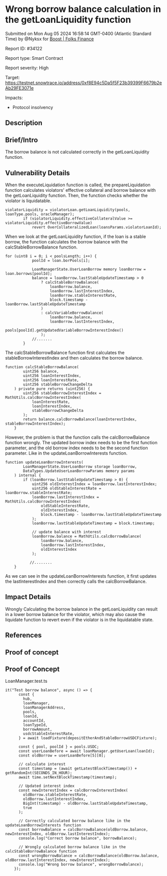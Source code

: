 
# Wrong borrow balance calculation in the getLoanLiquidity function

Submitted on Mon Aug 05 2024 16:58:14 GMT-0400 (Atlantic Standard Time) by @Nyksx for [Boost | Folks Finance](https://immunefi.com/bounty/folksfinance-boost/)

Report ID: #34122

Report type: Smart Contract

Report severity: High

Target: https://testnet.snowtrace.io/address/0xf8E94c5Da5f5F23b39399F6679b2eAb29FE3071e

Impacts:
- Protocol insolvency

## Description
## Brief/Intro
The borrow balance is not calculated correctly in the getLoanLiquidity function.

## Vulnerability Details
When the executeLiquidation function is called, the prepareLiquidation function calculates violators' effective collateral and borrow balance with the getLoanLiquidity function. Then, the function checks whether the violator is liquidatable. 

```solidity
violatorLiquidity = violatorLoan.getLoanLiquidity(pools, loanType.pools, oracleManager);
        if (violatorLiquidity.effectiveCollateralValue >= violatorLiquidity.effectiveBorrowValue)
            revert OverCollateralizedLoan(loansParams.violatorLoanId);

```
When we look at the getLoanLiquidity function, if the loan is a stable borrow, the function calculates the borrow balance with the calcStableBorrowBalance function.

```solidity
for (uint8 i = 0; i < poolsLength; i++) {
            poolId = loan.borPools[i];

            LoanManagerState.UserLoanBorrow memory loanBorrow = loan.borrows[poolId];
            balance = loanBorrow.lastStableUpdateTimestamp > 0
                ? calcStableBorrowBalance(
                    loanBorrow.balance,
                    loanBorrow.lastInterestIndex,
                    loanBorrow.stableInterestRate,
                    block.timestamp - loanBorrow.lastStableUpdateTimestamp
                )
                : calcVariableBorrowBalance(
                    loanBorrow.balance,
                    loanBorrow.lastInterestIndex,
                    pools[poolId].getUpdatedVariableBorrowInterestIndex()
                );
            //.......
        }
```

The calcStableBorrowBalance function first calculates the stableBorrowInterestIndex and then calculates the borrow balance.

```solidity
function calcStableBorrowBalance(
        uint256 balance,
        uint256 loanInterestIndex,
        uint256 loanInterestRate,
        uint256 stableBorrowChangeDelta
    ) private pure returns (uint256) {
        uint256 stableBorrowInterestIndex = MathUtils.calcBorrowInterestIndex(
            loanInterestRate,
            loanInterestIndex,
            stableBorrowChangeDelta
        );
        return balance.calcBorrowBalance(loanInterestIndex, stableBorrowInterestIndex);  
    }
```

However, the problem is that the function calls the calcBorrowBalance function wrongly. The updated borrow index needs to be the first function parameter, and the old borrow index needs to be the second function parameter. Like in the updateLoanBorrowInterests function. 

```
function updateLoanBorrowInterests(
        LoanManagerState.UserLoanBorrow storage loanBorrow,
        DataTypes.UpdateUserLoanBorrowParams memory params
    ) internal {
        if (loanBorrow.lastStableUpdateTimestamp > 0) {
            uint256 oldInterestIndex = loanBorrow.lastInterestIndex;
            uint256 oldStableInterestRate = loanBorrow.stableInterestRate;
            loanBorrow.lastInterestIndex = MathUtils.calcBorrowInterestIndex(
                oldStableInterestRate,
                oldInterestIndex,
                block.timestamp - loanBorrow.lastStableUpdateTimestamp
            );
            loanBorrow.lastStableUpdateTimestamp = block.timestamp;

            // update balance with interest
            loanBorrow.balance = MathUtils.calcBorrowBalance(
                loanBorrow.balance,
                loanBorrow.lastInterestIndex,
                oldInterestIndex
            );

           //........
    }
```

As we can see in the updateLoanBorrowInterests function, it first updates the lastInterestIndex and then correctly calls the calcBorrowBalance.
## Impact Details

Wrongly Calculating the borrow balance in the getLoanLiquidity can result in a lower borrow balance for the violator, which may also cause the liquidate function to revert even if the violator is in the liquidatable state.

## References


        
## Proof of concept
## Proof of Concept

LoanManager.test.ts

```solidity
it("Test borrow balance", async () => {
      const {
        hub,
        loanManager,
        loanManagerAddress,
        pools,
        loanId,
        accountId,
        loanTypeId,
        borrowAmount,
        usdcStableInterestRate,
      } = await loadFixture(depositEtherAndStableBorrowUSDCFixture);

      const { pool, poolId } = pools.USDC;
      const userLoanBefore = await loanManager.getUserLoan(loanId);
      const oldBorrow = userLoanBefore[5][0];

      // calculate interest
      const timestamp = (await getLatestBlockTimestamp()) + getRandomInt(SECONDS_IN_HOUR);
      await time.setNextBlockTimestamp(timestamp);

      // Updated interest index
      const newInterestIndex = calcBorrowInterestIndex(
        oldBorrow.stableInterestRate,
        oldBorrow.lastInterestIndex,
        BigInt(timestamp) - oldBorrow.lastStableUpdateTimestamp,
        true
      );

      // Correctly calculated borrow balance like in the updateLoanBorrowInterests function
      const borrowBalance = calcBorrowBalance(oldBorrow.balance, newInterestIndex, oldBorrow.lastInterestIndex);
      console.log("Correct borrow balance", borrowBalance);

      // Wrongly calculated borrow balance like in the calcStableBorrowBalance function
      const wrongBorrowBalance = calcBorrowBalance(oldBorrow.balance, oldBorrow.lastInterestIndex, newInterestIndex);
      console.log("Wrong borrow balance", wrongBorrowBalance);
    });
```